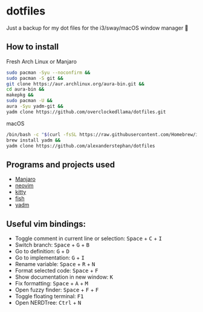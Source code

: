 # dotfiles
Just a backup for my dot files for the i3/sway/macOS window manager 🐧

## How to install

Fresh Arch Linux or Manjaro

```bash
sudo pacman -Syu --noconfirm &&
sudo pacman -S git &&
git clone https://aur.archlinux.org/aura-bin.git &&
cd aura-bin &&
makepkg &&
sudo pacman -U &&
aura -Syu yadm-git &&
yadm clone https://github.com/overclockedllama/dotfiles.git
```

macOS
```bash
/bin/bash -c "$(curl -fsSL https://raw.githubusercontent.com/Homebrew/install/HEAD/install.sh)" &&
brew install yadm &&
yadm clone https://github.com/alexanderstephan/dotfiles
```

## Programs and projects used

- [Manjaro](https://www.manjaro.org/downloads)
- [neovim](https://neovim.io/)
- [kitty](https://sw.kovidgoyal.net/kitty/)
- [fish](https://fishshell.com/)
- [yadm](https://yadm.io/)

## Useful vim bindings:

- Toggle comment in current line or selection: <kbd>Space</kbd> + <kbd>C</kbd> + <kbd>I</kbd>
- Switch branch: <kbd>Space</kbd> + <kbd>G</kbd> + <kbd>B</kbd>
- Go to definition: <kbd>G</kbd> + <kbd>D</kbd>
- Go to implementation: <kbd>G</kbd> + <kbd>I</kbd>
- Rename variable: <kbd>Space</kbd> + <kbd>R</kbd> + <kbd>N</kbd>
- Format selected code: <kbd>Space</kbd> + <kbd>F</kbd>
- Show documentation in new window: <kbd>K</kbd>
- Fix formatting: <kbd>Space</kbd> + <kbd>A</kbd> + <kbd>M</kbd>
- Open fuzzy finder: <kbd>Space</kbd> + <kbd>F</kbd> + <kbd>F</kbd>
- Toggle floating terminal: <kbd>F1</kbd>
- Open NERDTree: <kbd>Ctrl</kbd> + <kbd>N</kbd>

